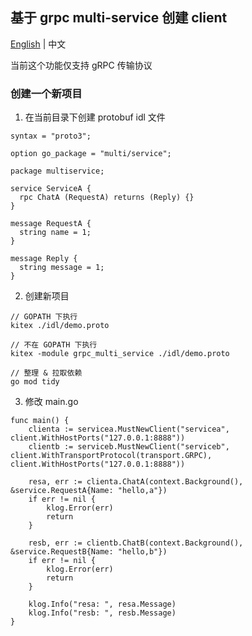 ## 基于 grpc multi-service 创建 client

[English](README.md) | 中文

当前这个功能仅支持 gRPC 传输协议

### 创建一个新项目

1.  在当前目录下创建 protobuf idl 文件

```
syntax = "proto3";

option go_package = "multi/service";

package multiservice;

service ServiceA {
  rpc ChatA (RequestA) returns (Reply) {}
}

message RequestA {
  string name = 1;
}

message Reply {
  string message = 1;
}
```

2.  创建新项目

```
// GOPATH 下执行
kitex ./idl/demo.proto

// 不在 GOPATH 下执行
kitex -module grpc_multi_service ./idl/demo.proto

// 整理 & 拉取依赖
go mod tidy
```

3. 修改 main.go
```
func main() {
	clienta := servicea.MustNewClient("servicea", client.WithHostPorts("127.0.0.1:8888"))
	clientb := serviceb.MustNewClient("serviceb", client.WithTransportProtocol(transport.GRPC), client.WithHostPorts("127.0.0.1:8888"))

	resa, err := clienta.ChatA(context.Background(), &service.RequestA{Name: "hello,a"})
	if err != nil {
		klog.Error(err)
		return
	}

	resb, err := clientb.ChatB(context.Background(), &service.RequestB{Name: "hello,b"})
	if err != nil {
		klog.Error(err)
		return
	}

	klog.Info("resa: ", resa.Message)
	klog.Info("resb: ", resb.Message)
}

```
